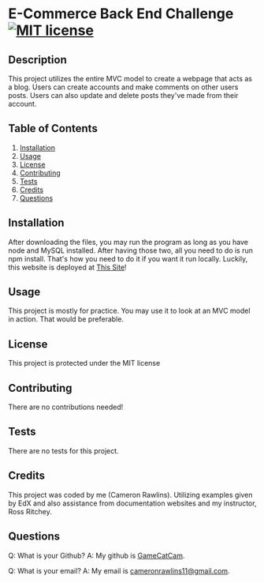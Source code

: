 # E-Commerce Back End Challenge [![MIT license](https://img.shields.io/badge/License-MIT-blue.svg)](https://lbesson.mit-license.org/)

## Description

This project utilizes the entire MVC model to create a webpage that acts as a blog. Users can create accounts and make comments on other users posts. Users can also update and delete posts they've made from their account.

## Table of Contents

1. [Installation](#installation)
2. [Usage](#usage)
3. [License](#license)
4. [Contributing](#contributing)
5. [Tests](#tests)
6. [Credits](#credits)
7. [Questions](#questions)

## Installation

After downloading the files, you may run the program as long as you have node and MySQL installed. After having those two, all you need to do is run npm install. That's how you need to do it if you want it run locally. Luckily, this website is deployed at [This Site](https://glacial-refuge-64830-5b26cd1a184a.herokuapp.com)!

## Usage

This project is mostly for practice. You may use it to look at an MVC model in action. That would be preferable.

## License

This project is protected under the MIT license

## Contributing

There are no contributions needed!

## Tests

There are no tests for this project.

## Credits

This project was coded by me (Cameron Rawlins). Utilizing examples given by EdX and also assistance from documentation websites and my instructor, Ross Ritchey.

## Questions

Q: What is your Github? A: My github is [GameCatCam](www.github.com/GameCatCam).

Q: What is your email? A: My email is cameronrawlins11@gmail.com.
